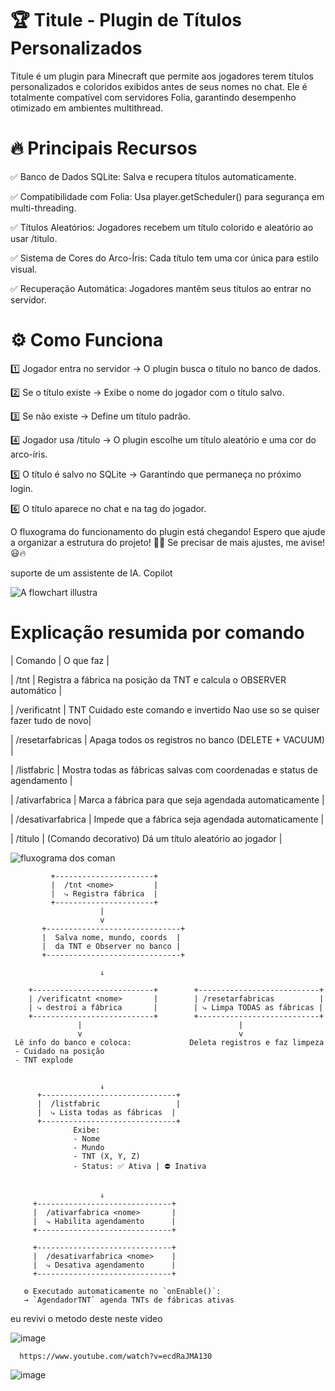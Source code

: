 # 🏆 Titule - Plugin de Títulos Personalizados
Titule é um plugin para Minecraft que permite aos jogadores terem títulos personalizados e coloridos exibidos antes de seus nomes no chat. Ele é totalmente compatível com servidores Folia, garantindo desempenho otimizado em ambientes multithread.
# 🔥 Principais Recursos

   ✅ Banco de Dados SQLite: Salva e recupera títulos automaticamente.
   
   ✅ Compatibilidade com Folia: Usa player.getScheduler() para segurança em multi-threading.
   
   ✅ Títulos Aleatórios: Jogadores recebem um título colorido e aleatório ao usar /titulo.
   
   ✅ Sistema de Cores do Arco-Íris: Cada título tem uma cor única para estilo visual.
   
   ✅ Recuperação Automática: Jogadores mantêm seus títulos ao entrar no servidor.
   
# ⚙️ Como Funciona
   1️⃣ Jogador entra no servidor → O plugin busca o título no banco de dados.
   
   2️⃣ Se o título existe → Exibe o nome do jogador com o título salvo.
   
   3️⃣ Se não existe → Define um título padrão.
   
   4️⃣ Jogador usa /titulo → O plugin escolhe um título aleatório e uma cor do arco-íris.
   
   5️⃣ O título é salvo no SQLite → Garantindo que permaneça no próximo login.
   
   6️⃣ O título aparece no chat e na tag do jogador.

O fluxograma do funcionamento do plugin está chegando! Espero que ajude a organizar a estrutura do projeto! 🚀💡
Se precisar de mais ajustes, me avise! 😃🔥

suporte de um assistente de IA. Copilot

![A flowchart illustra](https://github.com/user-attachments/assets/406cb6d0-d64a-433a-be1d-3430bd1780c2)

#  Explicação resumida por comando 
| Comando | O que faz | 

| /tnt <nome> | Registra a fábrica na posição da TNT e calcula o OBSERVER automático | 

| /verificatnt <nome> |  TNT Cuidado este comando e invertido Nao use so se quiser fazer tudo de novo| 

| /resetarfabricas | Apaga todos os registros no banco (DELETE + VACUUM) | 

| /listfabric | Mostra todas as fábricas salvas com coordenadas e status de agendamento | 

| /ativarfabrica <nome> | Marca a fábrica para que seja agendada automaticamente | 

| /desativarfabrica <nome> | Impede que a fábrica seja agendada automaticamente | 

| /titulo | (Comando decorativo) Dá um título aleatório ao jogador | 


![fluxograma dos coman](https://github.com/user-attachments/assets/607277e6-fd03-471d-bb7b-230a7d7ac77a)


             +----------------------+
             |  /tnt <nome>         |
             |  ⤷ Registra fábrica  |
             +----------------------+
                        |
                        v
           +------------------------------+
           |  Salva nome, mundo, coords  |
           |  da TNT e Observer no banco |
           +------------------------------+

                        ↓

        +---------------------------+        +---------------------------+
        | /verificatnt <nome>       |        | /resetarfabricas          |
        | ⤷ destroi a fábrica       |        | ⤷ Limpa TODAS as fábricas |
        +---------------------------+        +---------------------------+
                   |                                   |
                   v                                   v
     Lê info do banco e coloca:             Deleta registros e faz limpeza
     - Cuidado na posição 
     - TNT explode


                        ↓
          +------------------------------+
          |  /listfabric                 |
          |  ⤷ Lista todas as fábricas  |
          +------------------------------+
                  Exibe:
                  - Nome
                  - Mundo
                  - TNT (X, Y, Z)
                  - Status: ✅ Ativa | ⛔ Inativa


                        ↓
         +------------------------------+
         |  /ativarfabrica <nome>       |
         |  ⤷ Habilita agendamento      |
         +------------------------------+

         +------------------------------+
         |  /desativarfabrica <nome>    |
         |  ⤷ Desativa agendamento      |
         +------------------------------+

       ⚙ Executado automaticamente no `onEnable()`:  
       → `AgendadorTNT` agenda TNTs de fábricas ativas

eu revivi o metodo deste neste video

![image](https://github.com/user-attachments/assets/252b1e72-fbe3-4f47-8e9f-c5cf0bfc3341)

      https://www.youtube.com/watch?v=ecdRaJMA130

   ![image](https://github.com/user-attachments/assets/cb6cd373-957f-44e3-ac79-e82575f171e9)



